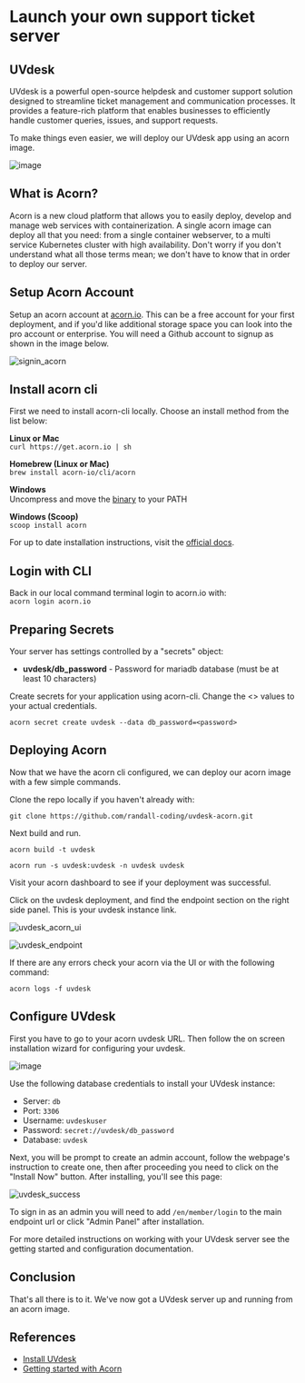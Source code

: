 # Launch your own support ticket server
## UVdesk
UVdesk is a powerful open-source helpdesk and customer support solution designed to streamline ticket management and communication processes. It provides a feature-rich platform that enables businesses to efficiently handle customer queries, issues, and support requests.

To make things even easier, we will deploy our UVdesk app using an acorn image.

![image](https://github.com/randall-coding/uvdesk-acorn/assets/39175191/5c3f2dc0-67b9-46e9-915a-3ed36689f111)

## What is Acorn?
Acorn is a new cloud platform that allows you to easily deploy, develop and manage web services with containerization.  A single acorn image can deploy all that you need: from a single container webserver, to a multi service Kubernetes cluster with high availability.  Don't worry if you don't understand what all those terms mean; we don't have to know that in order to deploy our server.

## Setup Acorn Account
Setup an acorn account at [acorn.io](https://acorn.io).  This can be a free account for your first deployment, and if you'd like additional storage space you can look into the pro account or enterprise.  You will need a Github account to signup as shown in the image below.

![signin_acorn](https://github.com/randall-coding/opensupports-docker/assets/39175191/d46815fb-d2d5-42cd-b93d-41ca541a63bd)

## Install acorn cli 
First we need to install acorn-cli locally.  Choose an install method from the list below:

**Linux or Mac** <br>
`curl https://get.acorn.io | sh`

**Homebrew (Linux or Mac)** <br>
`brew install acorn-io/cli/acorn`

**Windows** <br> 
Uncompress and move the [binary](https://cdn.acrn.io/cli/default_windows_amd64_v1/acorn.exe) to your PATH

**Windows (Scoop)** <br>
`scoop install acorn`

For up to date installation instructions, visit the [official docs](https://runtime-docs.acorn.io/installation/installing).

## Login with CLI
Back in our local command terminal login to acorn.io with: <br>
`acorn login acorn.io` 

## Preparing Secrets
Your server has settings controlled by a "secrets" object: 
 * **uvdesk/db_password** - Password for mariadb database (must be at least 10 characters)

Create secrets for your application using acorn-cli.  Change the <> values to your actual credentials.
```
acorn secret create uvdesk --data db_password=<password>
```

## Deploying Acorn
Now that we have the acorn cli configured, we can deploy our acorn image with a few simple commands.

Clone the repo locally if you haven't already with:

`git clone https://github.com/randall-coding/uvdesk-acorn.git`

Next build and run.

`acorn build -t uvdesk`

`acorn run -s uvdesk:uvdesk -n uvdesk uvdesk`

Visit your acorn dashboard to see if your deployment was successful.

Click on the uvdesk deployment, and find the endpoint section on the right side panel.  This is your uvdesk instance link.

![uvdesk_acorn_ui](https://github.com/randall-coding/uvdesk-acorn/assets/39175191/fd65bf1c-011f-4fb8-a0da-3bfc019baa47)

![uvdesk_endpoint](https://github.com/randall-coding/uvdesk-acorn/assets/39175191/38aaa881-c316-4ca3-b7fd-fc2c9f2a6e7e)

If there are any errors check your acorn via the UI or with the following command:

`acorn logs -f uvdesk`

## Configure UVdesk

First you have to go to your acorn uvdesk URL. Then follow the on screen installation wizard for configuring your uvdesk.

![image](https://github.com/randall-coding/uvdesk-acorn/assets/39175191/f44b2eb0-0c74-4fa2-b13f-45f8c95a0820)

Use the following database credentials to install your UVdesk instance:

- Server: `db`
- Port: `3306`
- Username: `uvdeskuser`
- Password: `secret://uvdesk/db_password`
- Database: `uvdesk`

Next, you will be prompt to create an admin account, follow the webpage's instruction to create one, then after proceeding you need to click on the "Install Now" button. After installing, you'll see this page:

![uvdesk_success](https://github.com/randall-coding/uvdesk-acorn/assets/39175191/572affd9-a56f-4aae-a57a-7fc04c95db18)

To sign in as an admin you will need to add `/en/member/login` to the main endpoint url or click "Admin Panel" after installation.

For more detailed instructions on working with your UVdesk server see the getting started and configuration documentation.

## Conclusion
That's all there is to it.  We've now got a UVdesk server up and running from an acorn image.

## References
* [Install UVdesk](https://www.uvdesk.com/en/blog/installation-open-source-helpdesk-uvdesk/)
* [Getting started with Acorn](https://docs.acorn.io/getting-started)
